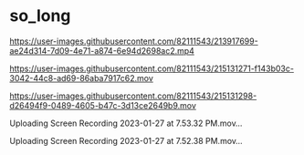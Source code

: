 # so_long

https://user-images.githubusercontent.com/82111543/213917699-ae24d314-7d09-4e71-a874-6e94d2698ac2.mp4



https://user-images.githubusercontent.com/82111543/215131271-f143b03c-3042-44c8-ad69-86aba7917c62.mov



https://user-images.githubusercontent.com/82111543/215131298-d26494f9-0489-4605-b47c-3d13ce2649b9.mov



Uploading Screen Recording 2023-01-27 at 7.53.32 PM.mov…



Uploading Screen Recording 2023-01-27 at 7.52.38 PM.mov…

